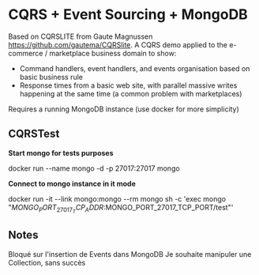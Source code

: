 # CQRS + Event Sourcing + MongoDB

Based on CQRSLITE from Gaute Magnussen https://github.com/gautema/CQRSlite.
A CQRS demo applied to the e-commerce / marketplace business domain to show:
* Command handlers, event handlers, and events organisation based on basic business rule
* Response times from a basic web site, with parallel massive writes happening at the same time (a common problem with marketplaces)

Requires a running MongoDB instance (use docker for more simplicity)

## CQRSTest

**Start mongo for tests purposes**

docker run --name mongo -d -p 27017:27017 mongo

**Connect to mongo instance in it mode**

docker run -it --link mongo:mongo --rm mongo sh -c 'exec mongo "$MONGO_PORT_27017_TCP_ADDR:$MONGO_PORT_27017_TCP_PORT/test"'

## Notes

Bloqué sur l'insertion de Events dans MongoDB
Je souhaite manipuler une Collection<IEvent>, sans succès